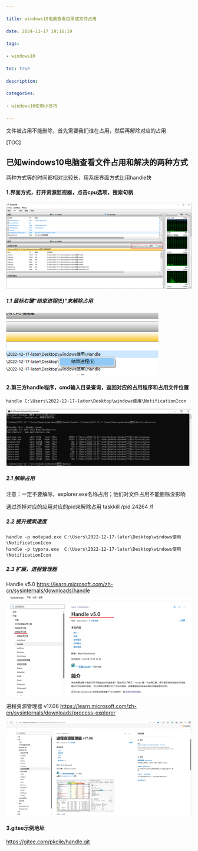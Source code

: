 ```yaml
---

title: windows10电脑查看目录或文件占用

date: 2024-11-17 19:16:19

tags: 

- windows10

toc: true

description: 

categories: 

- windows10使用小技巧 

---
```


文件被占用不能删除，首先需要我们谁在占用，然后再解除对应的占用

[TOC]

## 已知windows10电脑查看文件占用和解决的两种方式

两种方式等的时间都相对比较长，用系统界面方式比用handle快

#### 1.界面方式，打开资源监视器，点击cpu选项，搜索句柄
![alt text](./2024-11-17-windows10电脑查看文件占用和解决的两种方式/image-1.png)
##### 1.1 鼠标右键"结束进程(E)"来解除占用
![alt text](./2024-11-17-windows10电脑查看文件占用和解决的两种方式/image-2.png)


#### 2.第三方handle程序，cmd输入目录查询，返回对应的占用程序和占用文件位置
```
handle C:\Users\2022-12-17-later\Desktop\windows使用\NotificationIcon
```
![alt text](./2024-11-17-windows10电脑查看文件占用和解决的两种方式/image.png)

##### 2.1 解除占用
注意：一定不要解除，explorer.exe名称占用；他们对文件占用不能删除没影响

通过杀掉对应的应用对应的pid来解除占用
taskkill /pid 24264 /f

##### 2.2 提升搜索速度
```
handle -p notepad.exe C:\Users\2022-12-17-later\Desktop\windows使用\NotificationIcon
handle -p typora.exe  C:\Users\2022-12-17-later\Desktop\windows使用\NotificationIcon
```

##### 2.3 扩展，进程管理器
Handle v5.0
https://learn.microsoft.com/zh-cn/sysinternals/downloads/handle
![alt text](./2024-11-17-windows10电脑查看文件占用和解决的两种方式/image-4.png)

进程资源管理器 v17.06
https://learn.microsoft.com/zh-cn/sysinternals/downloads/process-explorer

![alt text](./2024-11-17-windows10电脑查看文件占用和解决的两种方式/image-3.png)

#### 3.gitee示例地址
https://gitee.com/pkcile/handle.git







